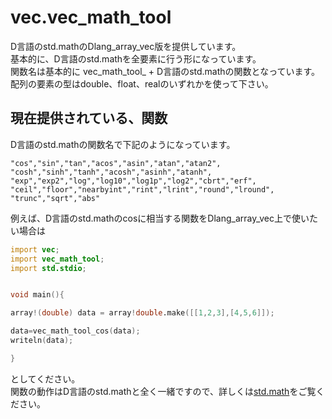# vec.vec_math_tool

D言語のstd.mathのDlang_array_vec版を提供しています。<br>
基本的に、D言語のstd.mathを全要素に行う形になっています。<br>
関数名は基本的に vec_math_tool_ + D言語のstd.mathの関数となっています。<br>
配列の要素の型はdouble、float、realのいずれかを使って下さい。

## 現在提供されている、関数

D言語のstd.mathの関数名で下記のようになっています。

```
"cos","sin","tan","acos","asin","atan","atan2",
"cosh","sinh","tanh","acosh","asinh","atanh",
"exp","exp2","log","log10","log1p","log2","cbrt","erf",
"ceil","floor","nearbyint","rint","lrint","round","lround",
"trunc","sqrt","abs"
```

例えば、D言語のstd.mathのcosに相当する関数をDlang_array_vec上で使いたい場合は

```D:main.d
import vec;
import vec_math_tool;
import std.stdio;


void main(){

array!(double) data = array!double.make([[1,2,3],[4,5,6]]);

data=vec_math_tool_cos(data);
writeln(data);

}
```

としてください。<br>
関数の動作はD言語のstd.mathと全く一緒ですので、詳しくは[std.math](http://www.kmonos.net/alang/d/phobos/std_math.html)をご覧ください。
